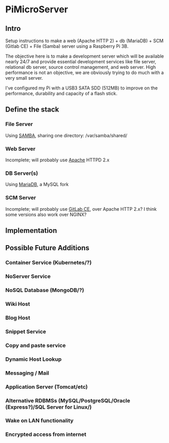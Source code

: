 # PiMicroServer

## Intro
Setup instructions to make a web (Apache HTTP 2) + db (MariaDB) + SCM (Gitlab CE) + File (Samba) server using a Raspberry Pi 3B.

The objective here is to make a development server which will be available nearly 24/7 and provide essential development services like file server, relational db server, source control management, and web server.  High performance is not an objective, we are obviously trying to do much with a very small server.

I've configured my Pi with a USB3 SATA SDD (512MB) to improve on the performance, durability and capacity of a flash stick.


## Define the stack
### File Server
Using [SAMBA](SambaService.md), sharing one directory: /var/samba/shared/
### Web Server
Incomplete; will probably use [Apache](AppacheHTTPServer.md) HTTPD 2.x
### DB Server(s)
Using [MariaDB](MariaDBService.md), a MySQL fork
### SCM Server
Incomplete; will probably use [GitLab CE](GitLabService.md), over Apache HTTP 2.x?  I think some versions also work over NGINX?

## Implementation

## Possible Future Additions
### Container Service (Kubernetes/?)
### NoServer Service
### NoSQL Database (MongoDB/?)
### Wiki Host
### Blog Host
### Snippet Service
### Copy and paste service
### Dynamic Host Lookup
### Messaging / Mail
### Application Server (Tomcat/etc)
### Alternative RDBMSs (MySQL/PostgreSQL/Oracle (Express?)/SQL Server for Linux/)
### Wake on LAN functionality
### Encrypted access from internet
